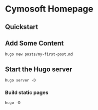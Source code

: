 # Cymosoft Homepage
## Quickstart
## Add Some Content

```
hugo new posts/my-first-post.md
```

## Start the Hugo server

```
hugo server -D
```

### Build static pages

```
hugo -D
```